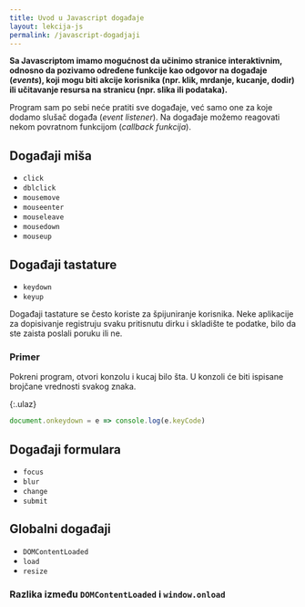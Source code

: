 ```yaml
---
title: Uvod u Javascript događaje
layout: lekcija-js
permalink: /javascript-dogadjaji
---
```


**Sa Javascriptom imamo mogućnost da učinimo stranice interaktivnim, odnosno da pozivamo određene funkcije kao odgovor na događaje (*events*), koji mogu biti akcije korisnika (npr. klik, mrdanje, kucanje, dodir) ili učitavanje resursa na stranicu (npr. slika ili podataka).**

Program sam po sebi neće pratiti sve događaje, već samo one za koje dodamo slušač događa (*event listener*). Na događaje možemo reagovati nekom povratnom funkcijom (*callback funkcija*).

## Događaji miša 

- `click`
- `dblclick`
- `mousemove`
- `mouseenter`
- `mouseleave`
- `mousedown`
- `mouseup`

## Događaji tastature 

- `keydown`
- `keyup`

Događaji tastature se često koriste za špijuniranje korisnika. Neke aplikacije za dopisivanje registruju svaku pritisnutu dirku i skladište te podatke, bilo da ste zaista poslali poruku ili ne. 

### Primer

Pokreni program, otvori konzolu i kucaj bilo šta. U konzoli će biti ispisane brojčane vrednosti svakog znaka.

{:.ulaz}
```js
document.onkeydown = e => console.log(e.keyCode)
```

## Događaji formulara

- `focus`
- `blur`
- `change`
- `submit`

## Globalni događaji 

- `DOMContentLoaded`
- `load`
- `resize`

### Razlika između `DOMContentLoaded` i `window.onload`
